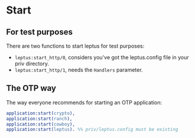 # Start

## For test purposes

There are two functions to start leptus for test purposes:
  * `leptus:start_http/0`, considers you've got the leptus.config file in your priv directory.
  * `leptus:start_http/1`, needs the `Handlers` parameter.

## The OTP way

The way everyone recommends for starting an OTP application:
```erlang
application:start(crypto),
application:start(ranch),
application:start(cowboy),
application:start(leptus). %% priv/leptus.config must be existing
```
